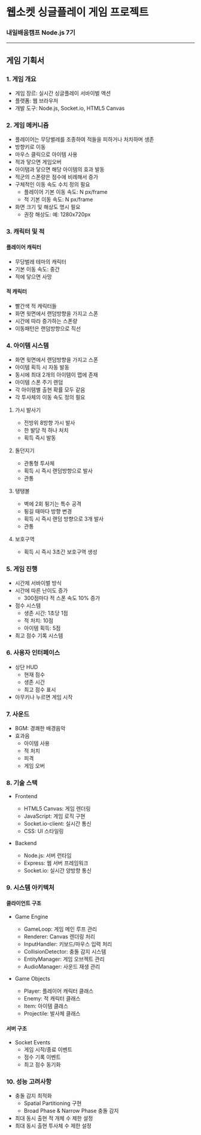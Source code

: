 # 웹소켓 싱글플레이 게임 프로젝트
### 내일배움캠프 Node.js 7기

---

## 게임 기획서

### 1. 게임 개요
- 게임 장르: 실시간 싱글플레이 서바이벌 액션
- 플랫폼: 웹 브라우저
- 개발 도구: Node.js, Socket.io, HTML5 Canvas

### 2. 게임 메커니즘
- 플레이어는 무당벌레를 조종하여 적들을 피하거나 처치하며 생존
- 방향키로 이동
- 마우스 클릭으로 아이템 사용
- 적과 닿으면 게임오버
- 아이탬과 닿으면 해당 아이템의 효과 발동
- 적군의 스폰량은 점수에 비례해서 증가
- 구체적인 이동 속도 수치 정의 필요
  - 플레이어 기본 이동 속도: N px/frame
  - 적 기본 이동 속도: N px/frame
- 화면 크기 및 해상도 명시 필요
  - 권장 해상도: 예: 1280x720px

### 3. 캐릭터 및 적
#### 플레이어 캐릭터
- 무당벌레 테마의 캐릭터
- 기본 이동 속도: 중간
- 적에 닿으면 사망

#### 적 캐릭터
- 빨간색 적 캐릭터들
- 화면 윗면에서 랜덤방향을 가지고 스폰
- 시간에 따라 증가하는 스폰량
- 이동패턴은 랜덤방향으로 직선

### 4. 아이템 시스템
- 화면 윗면에서 랜덤방향을 가지고 스폰
- 아이템 획득 시 자동 발동
- 동시에 최대 2개의 아이템이 맵에 존재
- 아이템 스폰 주기 랜덤
- 각 아이템별 출현 확률 모두 같음
- 각 투사체의 이동 속도 정의 필요

1. 가시 발사기
   - 전방위 8방향 가시 발사
   - 한 발당 적 하나 처치
   - 획득 즉시 발동

2. 돌던지기
   - 관통형 투사체
   - 획득 시 즉시 랜덤방향으로 발사
   - 관통

3. 탱탱볼
   - 벽에 2회 튕기는 특수 공격
   - 튕길 때마다 방향 변경
   - 획득 시 즉시 랜덤 방향으로 3개 발사
   - 관통

4. 보호구역
   - 획득 시 즉시 3초간 보호구역 생성


### 5. 게임 진행
- 시간제 서바이벌 방식
- 시간에 따른 난이도 증가
  - 300점마다 적 스폰 속도 10% 증가
- 점수 시스템
  - 생존 시간: 1초당 1점
  - 적 처치: 10점
  - 아이템 획득: 5점
- 최고 점수 기록 시스템

### 6. 사용자 인터페이스
- 상단 HUD
  - 현재 점수
  - 생존 시간
  - 최고 점수 표시
- 아무키나 누르면 게임 시작

### 7. 사운드
- BGM: 경쾌한 배경음악
- 효과음
  - 아이템 사용
  - 적 처치
  - 피격
  - 게임 오버

### 8. 기술 스택
- Frontend
  - HTML5 Canvas: 게임 렌더링
  - JavaScript: 게임 로직 구현
  - Socket.io-client: 실시간 통신
  - CSS: UI 스타일링

- Backend
  - Node.js: 서버 런타임
  - Express: 웹 서버 프레임워크
  - Socket.io: 실시간 양방향 통신

### 9. 시스템 아키텍처
#### 클라이언트 구조
- Game Engine
  - GameLoop: 게임 메인 루프 관리
  - Renderer: Canvas 렌더링 처리
  - InputHandler: 키보드/마우스 입력 처리
  - CollisionDetector: 충돌 감지 시스템
  - EntityManager: 게임 오브젝트 관리
  - AudioManager: 사운드 재생 관리

- Game Objects
  - Player: 플레이어 캐릭터 클래스
  - Enemy: 적 캐릭터 클래스
  - Item: 아이템 클래스
  - Projectile: 발사체 클래스

#### 서버 구조
- Socket Events
  - 게임 시작/종료 이벤트
  - 점수 기록 이벤트
  - 최고 점수 동기화

### 10. 성능 고려사항

- 충돌 감지 최적화
  - Spatial Partitioning 구현
  - Broad Phase & Narrow Phase 충돌 감지
- 최대 동시 출현 적 개체 수 제한 설정
- 최대 동시 출현 투사체 수 제한 설정


